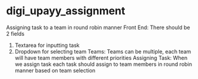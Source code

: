 # digi_upayy_assignment
Assigning task to a team in round robin manner
Front End:
There should be 2 fields
1. Textarea for inputting task
2. Dropdown for selecting team
Teams:
Teams can be multiple, each team will have team members with different priorities
Assigning Task:
When we assign task each task should assign to team members in round robin manner based on team selection